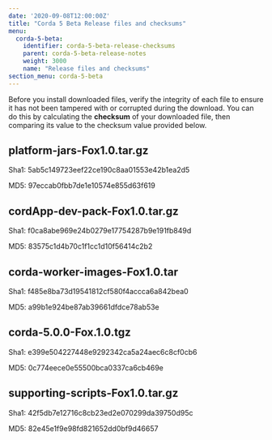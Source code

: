 ```yaml
---
date: '2020-09-08T12:00:00Z'
title: "Corda 5 Beta Release files and checksums"
menu:
  corda-5-beta:
    identifier: corda-5-beta-release-checksums
    parent: corda-5-beta-release-notes
    weight: 3000
    name: "Release files and checksums"
section_menu: corda-5-beta
---
```


Before you install downloaded files, verify the integrity of each file to ensure it has not been tampered with or corrupted during the download. You can do this by calculating the **checksum** of your downloaded file, then comparing its value to the checksum value provided below.

## platform-jars-Fox1.0.tar.gz

Sha1: 5ab5c149723eef22ce190c8aa01553e42b1ea2d5

MD5: 97eccab0fbb7de1e10574e855d63f619

## cordApp-dev-pack-Fox1.0.tar.gz

Sha1: f0ca8abe969e24b0279e17754287b9e191fb849d

MD5: 83575c1d4b70c1f1cc1d10f56414c2b2

## corda-worker-images-Fox1.0.tar

Sha1: f485e8ba73d19541812cf580f4accca6a842bea0

MD5: a99b1e924be87ab39661dfdce78ab53e

## corda-5.0.0-Fox.1.0.tgz

Sha1: e399e504227448e9292342ca5a24aec6c8cf0cb6

MD5: 0c774eece0e55500bca0337ca6cb469e

## supporting-scripts-Fox1.0.tar.gz

Sha1: 42f5db7e12716c8cb23ed2e070299da39750d95c

MD5: 82e45e1f9e98fd821652dd0bf9d46657
